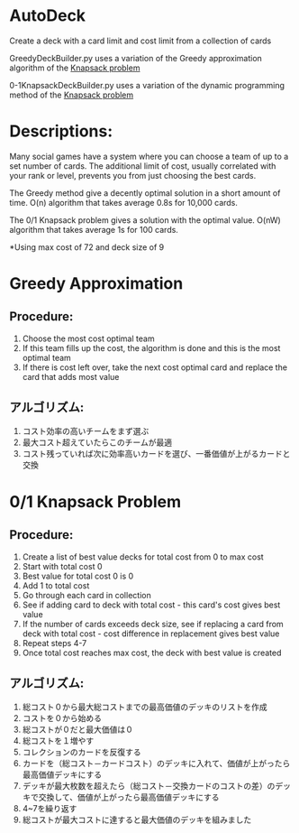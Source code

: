 AutoDeck
========

Create a deck with a card limit and cost limit from a collection of cards

GreedyDeckBuilder.py uses a variation of the Greedy approximation algorithm of the [Knapsack problem](http://en.wikipedia.org/wiki/Knapsack_problem#Greedy_approximation_algorithm)


0-1KnapsackDeckBuilder.py uses a variation of the dynamic programming method of the [Knapsack problem](http://en.wikipedia.org/wiki/Knapsack_problem#0.2F1_Knapsack_Problem)

Descriptions:
===============================
Many social games have a system where you can choose a team of up to a set number of cards.
The additional limit of cost, usually correlated with your rank or level, prevents you from just choosing the best cards.

The Greedy method give a decently optimal solution in a short amount of time.
O(n) algorithm that takes average 0.8s for 10,000 cards.

The 0/1 Knapsack problem gives a solution with the optimal value.
O(nW) algorithm that takes average 1s for 100 cards.

*Using max cost of 72 and deck size of 9

Greedy Approximation
===============================

Procedure: 
-------------------------------
1. Choose the most cost optimal team
2. If this team fills up the cost, the algorithm is done and this is the most optimal team
3. If there is cost left over, take the next cost optimal card and replace the card that adds most value
 
アルゴリズム:
-------------------------------
1. コスト効率の高いチームをまず選ぶ
2. 最大コスト超えていたらこのチームが最適
3. コスト残っていれば次に効率高いカードを選び、一番価値が上がるカードと交換

0/1 Knapsack Problem
===============================

Procedure: 
-------------------------------
1. Create a list of best value decks for total cost from 0 to max cost
2. Start with total cost 0
3. Best value for total cost 0 is 0
4. Add 1 to total cost
5. Go through each card in collection
6. See if adding card to deck with total cost - this card's cost gives best value
7. If the number of cards exceeds deck size, see if replacing a card from deck with total cost - cost difference in replacement gives best value
8. Repeat steps 4-7
9. Once total cost reaches max cost, the deck with best value is created

アルゴリズム:
-------------------------------
1. 総コスト０から最大総コストまでの最高価値のデッキのリストを作成
2. コストを０から始める
3. 総コストが０だと最大価値は０
4. 総コストを１増やす
5. コレクションのカードを反復する
6. カードを（総コスト－カードコスト）のデッキに入れて、価値が上がったら最高価値デッキにする
7. デッキが最大枚数を超えたら（総コスト－交換カードのコストの差）のデッキで交換して、価値が上がったら最高価値デッキにする
8. 4~7を繰り返す
9. 総コストが最大コストに達すると最大価値のデッキを組みました
